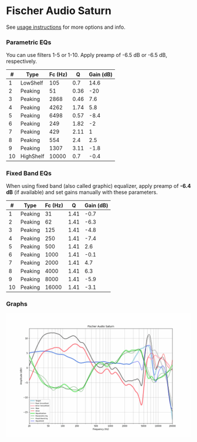 # Fischer Audio Saturn
See [usage instructions](https://github.com/jaakkopasanen/AutoEq#usage) for more options and info.

### Parametric EQs
You can use filters 1-5 or 1-10. Apply preamp of -6.5 dB or -6.5 dB, respectively.

|   # | Type      |   Fc (Hz) |    Q |   Gain (dB) |
|-----|-----------|-----------|------|-------------|
|   1 | LowShelf  |       105 | 0.7  |        14.6 |
|   2 | Peaking   |        51 | 0.36 |       -20   |
|   3 | Peaking   |      2868 | 0.46 |         7.6 |
|   4 | Peaking   |      4262 | 1.74 |         5.8 |
|   5 | Peaking   |      6498 | 0.57 |        -8.4 |
|   6 | Peaking   |       249 | 1.82 |        -2   |
|   7 | Peaking   |       429 | 2.11 |         1   |
|   8 | Peaking   |       554 | 2.4  |         2.5 |
|   9 | Peaking   |      1307 | 3.11 |        -1.8 |
|  10 | HighShelf |     10000 | 0.7  |        -0.4 |

### Fixed Band EQs
When using fixed band (also called graphic) equalizer, apply preamp of **-6.4 dB** (if available) and set gains manually with these parameters.

|   # | Type    |   Fc (Hz) |    Q |   Gain (dB) |
|-----|---------|-----------|------|-------------|
|   1 | Peaking |        31 | 1.41 |        -0.7 |
|   2 | Peaking |        62 | 1.41 |        -6.3 |
|   3 | Peaking |       125 | 1.41 |        -4.8 |
|   4 | Peaking |       250 | 1.41 |        -7.4 |
|   5 | Peaking |       500 | 1.41 |         2.6 |
|   6 | Peaking |      1000 | 1.41 |        -0.1 |
|   7 | Peaking |      2000 | 1.41 |         4.7 |
|   8 | Peaking |      4000 | 1.41 |         6.3 |
|   9 | Peaking |      8000 | 1.41 |        -5.9 |
|  10 | Peaking |     16000 | 1.41 |        -3.1 |

### Graphs
![](./Fischer%20Audio%20Saturn.png)
